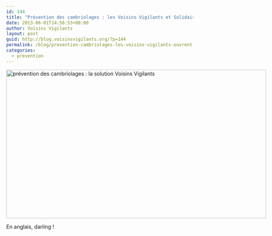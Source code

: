 ```yaml
---
id: 144
title: "Prévention des cambriolages : les Voisins Vigilants et Solidaires ouvrent l'oeil"
date: 2013-06-01T14:56:53+00:00
author: Voisins Vigilants
layout: post
guid: http://blog.voisinsvigilants.org/?p=144
permalink: /blog/prevention-cambriolages-les-voisins-vigilants-ouvrent-loeil/
categories:
  - prevention
---
```

<div id="attachment_145" style="width: 710px" class="wp-caption aligncenter">
  <a href="http://blog.voisinsvigilants.org/presse/wp-content/uploads/sites/5/2014/09/Article-The-Connexion.jpg" target="_blank"><img class="size-full wp-image-145" src="http://blog.voisinsvigilants.org/wp-content/uploads/2014/09/the-connexion.jpg" alt="prévention des cambriolages : la solution Voisins Vigilants" width="700" height="400" /></a>
  
  <p class="wp-caption-text">
    En anglais, darling !
  </p>
</div>